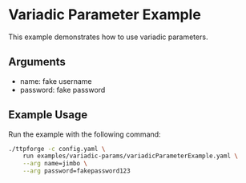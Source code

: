 # Variadic Parameter Example

This example demonstrates how to use variadic parameters.

## Arguments

- name: fake username
- password: fake password

## Example Usage

Run the example with the following command:

```bash
./ttpforge -c config.yaml \
    run examples/variadic-params/variadicParameterExample.yaml \
    --arg name=jimbo \
    --arg password=fakepassword123
```
